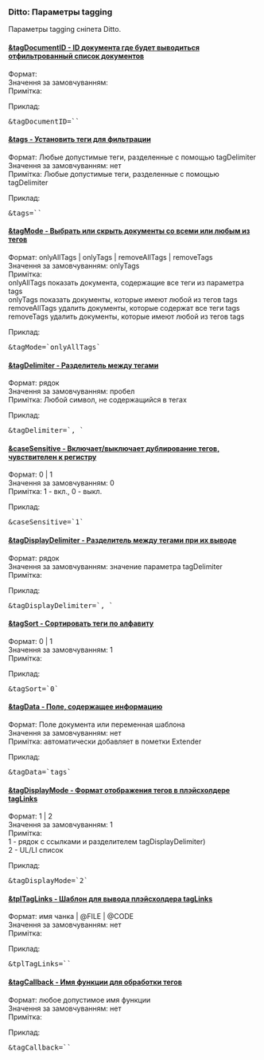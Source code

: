 
<meta http-equiv="Content-Type" content="text/html; charset=utf-8">
<h3>Ditto: Параметры tagging </h3> 
Параметры tagging сніпета Ditto.	
<br>
<div class="panel-group accordion">
<div class="panel panel-default">
<div class="panel-heading">
<h4 class="panel-title"><a id="527"></a><a class="accordion-toggle collapsed" data-toggle="collapse" data-parent="#accordion" href="#collapse527"><span class="text-bold">&tagDocumentID</span> - ID документа где будет выводиться отфильтрованный список документов</a></h4>
</div>
<div id="collapse527" class="panel-collapse collapse">
<div class="panel-body">
<span class="text-bold">Формат:</span> <br>
<span class="text-bold">Значення за замовчуванням:</span> <br>
<span class="text-bold">Примітка:</span> <br>
<p><span class="text-bold">Приклад:</span></p>
<pre class="brush: html;">&tagDocumentID=``</pre>
</div>
</div>
</div>

<div class="panel panel-default">
<div class="panel-heading">
<h4 class="panel-title"><a id="528"></a><a class="accordion-toggle collapsed" data-toggle="collapse" data-parent="#accordion" href="#collapse528"><span class="text-bold">&tags</span> - Установить теги для фильтрации</a></h4>
</div>
<div id="collapse528" class="panel-collapse collapse">
<div class="panel-body">
<span class="text-bold">Формат:</span> Любые допустимые теги, разделенные с помощью tagDelimiter<br>
<span class="text-bold">Значення за замовчуванням:</span> нет<br>
<span class="text-bold">Примітка:</span> Любые допустимые теги, разделенные с помощью tagDelimiter<br>
<p><span class="text-bold">Приклад:</span></p>
<pre class="brush: html;">&tags=``</pre>
</div>
</div>
</div>

<div class="panel panel-default">
<div class="panel-heading">
<h4 class="panel-title"><a id="529"></a><a class="accordion-toggle collapsed" data-toggle="collapse" data-parent="#accordion" href="#collapse529"><span class="text-bold">&tagMode</span> - Выбрать или скрыть документы со всеми или любым из тегов</a></h4>
</div>
<div id="collapse529" class="panel-collapse collapse">
<div class="panel-body">
<span class="text-bold">Формат:</span> onlyAllTags | onlyTags | removeAllTags | removeTags<br>
<span class="text-bold">Значення за замовчуванням:</span> onlyTags<br>
<span class="text-bold">Примітка:</span> <br>onlyAllTags показать документа, содержащие все теги из параметра tags
<br>onlyTags показать документы, которые имеют любой из тегов tags
<br>removeAllTags удалить документы, которые содержат все теги tags
<br>removeTags удалить документы, которые имеют любой из тегов tags <br>
<p><span class="text-bold">Приклад:</span></p>
<pre class="brush: html;">&tagMode=`onlyAllTags`</pre>
</div>
</div>
</div>

<div class="panel panel-default">
<div class="panel-heading">
<h4 class="panel-title"><a id="530"></a><a class="accordion-toggle collapsed" data-toggle="collapse" data-parent="#accordion" href="#collapse530"><span class="text-bold">&tagDelimiter</span> - Разделитель между тегами</a></h4>
</div>
<div id="collapse530" class="panel-collapse collapse">
<div class="panel-body">
<span class="text-bold">Формат:</span> рядок<br>
<span class="text-bold">Значення за замовчуванням:</span> пробел<br>
<span class="text-bold">Примітка:</span> Любой символ, не содержащийся в тегах<br>
<p><span class="text-bold">Приклад:</span></p>
<pre class="brush: html;">&tagDelimiter=`, `</pre>
</div>
</div>
</div>

<div class="panel panel-default">
<div class="panel-heading">
<h4 class="panel-title"><a id="531"></a><a class="accordion-toggle collapsed" data-toggle="collapse" data-parent="#accordion" href="#collapse531"><span class="text-bold">&caseSensitive</span> - Включает/выключает дублирование тегов, чувствителен к регистру</a></h4>
</div>
<div id="collapse531" class="panel-collapse collapse">
<div class="panel-body">
<span class="text-bold">Формат:</span> 0 | 1<br>
<span class="text-bold">Значення за замовчуванням:</span> 0<br>
<span class="text-bold">Примітка:</span> 1 - вкл., 0 - выкл.<br>
<p><span class="text-bold">Приклад:</span></p>
<pre class="brush: html;">&caseSensitive=`1`</pre>
</div>
</div>
</div>

<div class="panel panel-default">
<div class="panel-heading">
<h4 class="panel-title"><a id="532"></a><a class="accordion-toggle collapsed" data-toggle="collapse" data-parent="#accordion" href="#collapse532"><span class="text-bold">&tagDisplayDelimiter</span> - Разделитель между тегами при их выводе</a></h4>
</div>
<div id="collapse532" class="panel-collapse collapse">
<div class="panel-body">
<span class="text-bold">Формат:</span> рядок<br>
<span class="text-bold">Значення за замовчуванням:</span> значение параметра tagDelimiter<br>
<span class="text-bold">Примітка:</span> <br>
<p><span class="text-bold">Приклад:</span></p>
<pre class="brush: html;">&tagDisplayDelimiter=`, `</pre>
</div>
</div>
</div>

<div class="panel panel-default">
<div class="panel-heading">
<h4 class="panel-title"><a id="533"></a><a class="accordion-toggle collapsed" data-toggle="collapse" data-parent="#accordion" href="#collapse533"><span class="text-bold">&tagSort</span> - Сортировать теги по алфавиту</a></h4>
</div>
<div id="collapse533" class="panel-collapse collapse">
<div class="panel-body">
<span class="text-bold">Формат:</span> 0 | 1<br>
<span class="text-bold">Значення за замовчуванням:</span> 1<br>
<span class="text-bold">Примітка:</span> <br>
<p><span class="text-bold">Приклад:</span></p>
<pre class="brush: html;">&tagSort=`0`</pre>
</div>
</div>
</div>

<div class="panel panel-default">
<div class="panel-heading">
<h4 class="panel-title"><a id="582"></a><a class="accordion-toggle collapsed" data-toggle="collapse" data-parent="#accordion" href="#collapse582"><span class="text-bold">&tagData</span> - Поле, содержащее информацию</a></h4>
</div>
<div id="collapse582" class="panel-collapse collapse">
<div class="panel-body">
<span class="text-bold">Формат:</span> Поле документа или переменная шаблона<br>
<span class="text-bold">Значення за замовчуванням:</span> нет<br>
<span class="text-bold">Примітка:</span> автоматически добавляет в пометки Extender<br>
<p><span class="text-bold">Приклад:</span></p>
<pre class="brush: html;">&tagData=`tags`</pre>
</div>
</div>
</div>

<div class="panel panel-default">
<div class="panel-heading">
<h4 class="panel-title"><a id="534"></a><a class="accordion-toggle collapsed" data-toggle="collapse" data-parent="#accordion" href="#collapse534"><span class="text-bold">&tagDisplayMode</span> - Формат отображения тегов в плэйсхолдере tagLinks</a></h4>
</div>
<div id="collapse534" class="panel-collapse collapse">
<div class="panel-body">
<span class="text-bold">Формат:</span> 1 | 2<br>
<span class="text-bold">Значення за замовчуванням:</span> 1<br>
<span class="text-bold">Примітка:</span> <br>1 - рядок с ссылками и разделителем tagDisplayDelimiter)
<br>2 - UL/LI список<br>
<p><span class="text-bold">Приклад:</span></p>
<pre class="brush: html;">&tagDisplayMode=`2`</pre>
</div>
</div>
</div>

<div class="panel panel-default">
<div class="panel-heading">
<h4 class="panel-title"><a id="535"></a><a class="accordion-toggle collapsed" data-toggle="collapse" data-parent="#accordion" href="#collapse535"><span class="text-bold">&tplTagLinks</span> - Шаблон для вывода плэйсхолдера tagLinks</a></h4>
</div>
<div id="collapse535" class="panel-collapse collapse">
<div class="panel-body">
<span class="text-bold">Формат:</span> имя чанка | @FILE | @CODE<br>
<span class="text-bold">Значення за замовчуванням:</span> нет<br>
<span class="text-bold">Примітка:</span> <br>
<p><span class="text-bold">Приклад:</span></p>
<pre class="brush: html;">&tplTagLinks=``</pre>
</div>
</div>
</div>

<div class="panel panel-default">
<div class="panel-heading">
<h4 class="panel-title"><a id="536"></a><a class="accordion-toggle collapsed" data-toggle="collapse" data-parent="#accordion" href="#collapse536"><span class="text-bold">&tagCallback</span> - Имя функции для обработки тегов</a></h4>
</div>
<div id="collapse536" class="panel-collapse collapse">
<div class="panel-body">
<span class="text-bold">Формат:</span> любое допустимое имя функции<br>
<span class="text-bold">Значення за замовчуванням:</span> нет<br>
<span class="text-bold">Примітка:</span> <br>
<p><span class="text-bold">Приклад:</span></p>
<pre class="brush: html;">&tagCallback=``</pre>
</div>
</div>
</div>
</div>